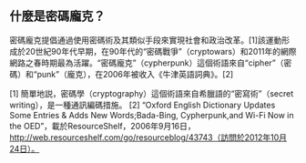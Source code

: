 ## 什麼是密碼龐克？

密碼龐克提倡通過使用密碼術及其類似手段來實現社會和政治改革。[1]該運動形成於20世紀90年代早期，在90年代的“密碼戰爭”（cryptowars）和2011年的網際網路之春時期最為活躍。“密碼龐克”（cypherpunk）這個術語來自“cipher”（密碼）和“punk”（龐克），在2006年被收入《牛津英語詞典》。[2]



[1] 簡單地説，密碼學（cryptography）這個術語來自希臘語的“密寫術”（secret writing），是一種通訊編碼措施。
[2] “Oxford English Dictionary Updates Some Entries & Adds New Words;Bada-Bing,
Cypherpunk,and Wi-Fi Now in the OED”，載於ResourceShelf，2006年9月16日，
http://web.resourceshelf.com/go/resourceblog/43743（訪問於2012年10月24日）。